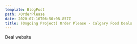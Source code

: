 ```yaml
---
template: BlogPost
path: /OrderPlease
date: 2020-07-10T06:50:08.857Z
title: (Ongoing Project) Order Please - Calgary Food Deals
---
```

Deal website
